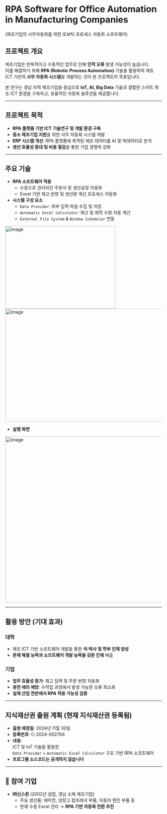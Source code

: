 # RPA Software for Office Automation in Manufacturing Companies  
(제조기업의 사무자동화를 위한 로보틱 프로세스 자동화 소프트웨어)

## 프로젝트 개요
제조기업은 반복적이고 수동적인 업무로 인해 **인적 오류** 발생 가능성이 높습니다.  
이를 해결하기 위해 **RPA (Robotic Process Automation)** 기술을 활용하여 제조 ICT 기반의 **사무 자동화 시스템**을 개발하는 것이 본 프로젝트의 목표입니다.  

본 연구는 경남 지역 제조기업을 중심으로 **IoT, AI, Big Data** 기술과 결합한 스마트 제조 ICT 환경을 구축하고, 효율적인 자동화 솔루션을 제공합니다.

---

## 프로젝트 목적
- **RPA 플랫폼 기반 ICT 기술연구 및 개발 환경 구축**
- **중소 제조기업 지원**을 위한 사무 자동화 시스템 개발
- **ERP 시스템 개선**: RPA 플랫폼에 축적된 제조 데이터를 AI 및 빅데이터로 분석
- **생산 효율성 증대 및 비용 절감**을 통한 기업 경쟁력 강화

---

## 주요 기술
- **RPA 소프트웨어 적용**
  - 수동으로 관리되던 주문서 및 생산공정 자동화
  - Excel 기반 재고 반영 및 생산량 계산 프로세스 자동화
- **시스템 구성 요소**
  - `Data Provider`: 외부 입력 파일 수집 및 저장
  - `Automatic Excel Calculator`: 재고 및 제작 수량 자동 계산
  - `External File System` & `Window Scheduler` 연동
<img width="354" height="266" alt="image" src="https://github.com/user-attachments/assets/0d53aaef-fb4d-4261-b6c5-79b5a6f917b2" />
<img width="523" height="363" alt="image" src="https://github.com/user-attachments/assets/d21fe55c-5877-4b55-8841-9bf387159d3d" />

 - **실행 화면**
<img width="728" height="535" alt="image" src="https://github.com/user-attachments/assets/dd6beb7d-c2de-47fb-8006-f7a9c2a4e788" />

---

## 활용 방안 (기대 효과)
### 대학
- 제조 ICT 기반 소프트웨어 개발을 통한 **석·박사 및 학부 인재 양성**
- **문제 해결 능력과 소프트웨어 개발 능력을 갖춘 인재** 배출

### 기업
- **업무 효율성 증가**: 재고 입력 및 주문 반영 자동화
- **휴먼 에러 예방**: 수작업 과정에서 발생 가능한 오류 최소화
- **실제 산업 전반에서 RPA 적용 가능성 검증**

---

## 지식재산권 출원 계획 (현재 지식재산권 등록됨)
- **출원 예정일**: 2024년 11월 30일
- **등록번호**: C-2024-052764
- **내용**:  
  ICT 및 IoT 기술을 활용한  
  `Data Provider` + `Automatic Excel Calculator` 구조 기반 RPA 소프트웨어  
- **프로그램 소스코드는 공개하지 않습니다**
---

## 🤝 참여 기업
- **㈜신스윈** (2002년 설립, 경남 소재 제조기업)  
  - 주요 생산품: 에어컨, 냉장고 컴프레셔 부품, 자동차 엔진 부품 등  
  - 현재 수동 Excel 관리 → **RPA 기반 자동화 전환 추진**

